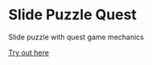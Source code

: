 # Slide Puzzle Quest

Slide puzzle with quest game mechanics

[Try out here](https://cifruktus.github.io/SlidePuzzleQuest/#/)
